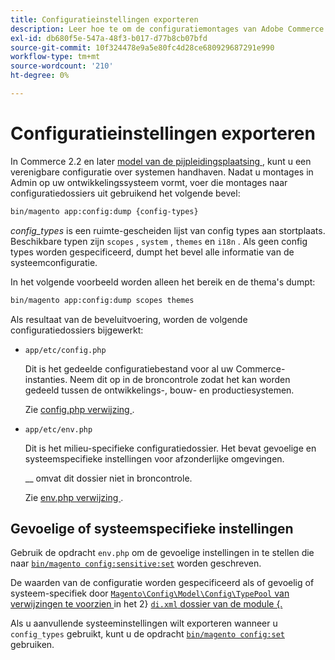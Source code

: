 ```yaml
---
title: Configuratieinstellingen exporteren
description: Leer hoe te om de configuratiemontages van Adobe Commerce naar dossiers uit te voeren gebruikend config stortplaats. Ontdek pijpleiding plaatsing en configuratiebeheer.
exl-id: db680f5e-547a-48f3-b017-d77b8cb07bfd
source-git-commit: 10f324478e9a5e80fc4d28ce680929687291e990
workflow-type: tm+mt
source-wordcount: '210'
ht-degree: 0%

---
```


# Configuratieinstellingen exporteren

In Commerce 2.2 en later [ model van de pijpleidingsplaatsing ](../deployment/technical-details.md), kunt u een verenigbare configuratie over systemen handhaven. Nadat u montages in Admin op uw ontwikkelingssysteem vormt, voer die montages naar configuratiedossiers uit gebruikend het volgende bevel:

```bash
bin/magento app:config:dump {config-types}
```

_config_types_ is een ruimte-gescheiden lijst van config types aan stortplaats. Beschikbare typen zijn `scopes` , `system` , `themes` en `i18n` . Als geen config types worden gespecificeerd, dumpt het bevel alle informatie van de systeemconfiguratie.

In het volgende voorbeeld worden alleen het bereik en de thema&#39;s dumpt:

```bash
bin/magento app:config:dump scopes themes
```

Als resultaat van de beveluitvoering, worden de volgende configuratiedossiers bijgewerkt:

- `app/etc/config.php`

  Dit is het gedeelde configuratiebestand voor al uw Commerce-instanties.
Neem dit op in de broncontrole zodat het kan worden gedeeld tussen de ontwikkelings-, bouw- en productiesystemen.

  Zie [ config.php verwijzing ](../reference/config-reference-configphp.md).

- `app/etc/env.php`

  Dit is het milieu-specifieke configuratiedossier.
Het bevat gevoelige en systeemspecifieke instellingen voor afzonderlijke omgevingen.

  __ omvat dit dossier niet in broncontrole.

  Zie [ env.php verwijzing ](../reference/config-reference-envphp.md).

## Gevoelige of systeemspecifieke instellingen

Gebruik de opdracht `env.php` om de gevoelige instellingen in te stellen die naar [`bin/magento config:sensitive:set`](set-configuration-values.md#set-values) worden geschreven.

De waarden van de configuratie worden gespecificeerd als of gevoelig of systeem-specifiek door [`Magento\Config\Model\Config\TypePool` van verwijzingen te voorzien ](https://github.com/magento/magento2/blob/2.4/app/code/Magento/Config/Model/Config/TypePool.php) in het 2} [`di.xml` dossier van de module {.](https://developer.adobe.com/commerce/php/development/configuration/sensitive-environment-settings/#how-to-specify-values-as-sensitive-or-system-specific)

Als u aanvullende systeeminstellingen wilt exporteren wanneer u `config_types` gebruikt, kunt u de opdracht [`bin/magento config:set`](set-configuration-values.md#set-values) gebruiken.
